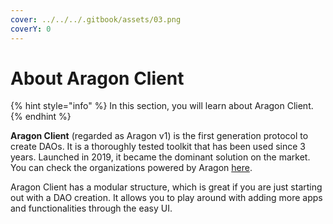 ```yaml
---
cover: ../../../.gitbook/assets/03.png
coverY: 0
---
```


# About Aragon Client

{% hint style="info" %}
In this section, you will learn about Aragon Client.
{% endhint %}

**Aragon Client** (regarded as Aragon v1) is the first generation protocol to create DAOs. It is a thoroughly tested toolkit that has been used since 3 years. Launched in 2019, it became the dominant solution on the market. You can check the organizations powered by Aragon [here](https://poweredby.aragon.org).

Aragon Client has a modular structure, which is great if you are just starting out with a DAO creation.  It allows you to play around with adding more apps and functionalities through the easy UI.
